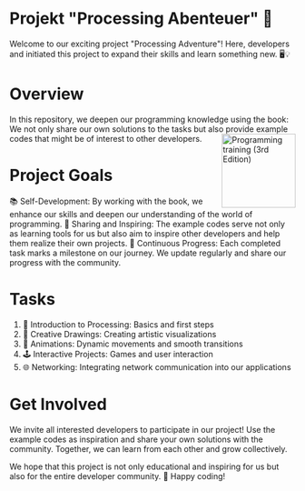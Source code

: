 # Projekt "Processing Abenteuer" 🚀
Welcome to our exciting project "Processing Adventure"! Here, developers <a href="https://github.com/Tachiguro" alt="jherzog" /></a> and <a href="https://github.com/Jocker2410" alt="aherzog" /></a> initiated this project to expand their skills and learn something new. 🖥️💡

# Overview #
In this repository, we deepen our programming knowledge using the book:
<a href="https://processing.org/books" target="blank" alt="Programming training (3rd Edition)"></a>
<br>We not only share our own solutions to the tasks but also provide example codes that might be of interest to other developers.
<img align="right" height="130" src="https://processing.org/static/d48a68d754841b15cc39bf277fdc7ab4/163f0/programmieren-trainieren.webp" alt="Programming training (3rd Edition)" /> 

# Project Goals #
📚 Self-Development: By working with the book, we enhance our skills and deepen our understanding of the world of programming.
🤝 Sharing and Inspiring: The example codes serve not only as learning tools for us but also aim to inspire other developers and help them realize their own projects.
🚀 Continuous Progress: Each completed task marks a milestone on our journey. We update regularly and share our progress with the community.
# Tasks #
1.	🚥 Introduction to Processing: Basics and first steps
2.	🎨 Creative Drawings: Creating artistic visualizations
3.	🔄 Animations: Dynamic movements and smooth transitions
4.	🕹️ Interactive Projects: Games and user interaction
5.	🌐 Networking: Integrating network communication into our applications

# Get Involved #
We invite all interested developers to participate in our project! Use the example codes as inspiration and share your own solutions with the community. Together, we can learn from each other and grow collectively.

We hope that this project is not only educational and inspiring for us but also for the entire developer community. 🌟 Happy coding!